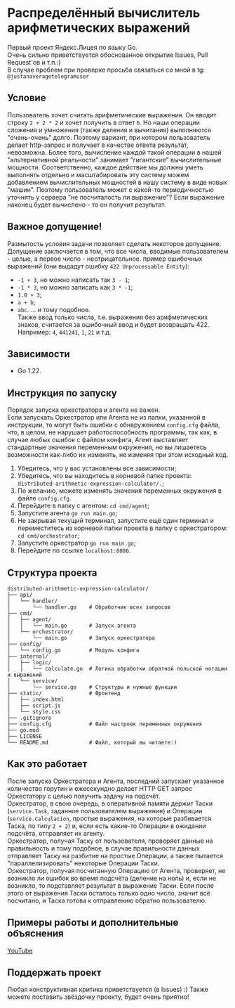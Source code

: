 # Распределённый вычислитель арифметических выражений
Первый проект Яндекс.Лицея по языку Go.<br>
Очень сильно приветствуется обоснованное открытие Issues, Pull Request'ов и т.п.:)<br>
В случае проблем при проверке просьба связаться со мной в tg: `@justanaveragetelegramuser`
## Условие
Пользователь хочет считать арифметические выражения. Он вводит строку `2 + 2 * 2` и хочет получить в ответ `6`. Но наши операции сложения и умножения (также деления и вычитания) выполняются "очень-очень" долго. Поэтому вариант, при котором пользователь делает http-запрос и получает в качестве ответа результат, невозможна. Более того, вычисление каждой такой операции в нашей "альтернативной реальности" занимает "гигантские" вычислительные мощности. Соответственно, каждое действие мы должны уметь выполнять отдельно и масштабировать эту систему можем добавлением вычислительных мощностей в нашу систему в виде новых "машин". Поэтому пользователь может с какой-то периодичностью уточнять у сервера "не посчиталость ли выражение"? Если выражение наконец будет вычислено - то он получит результат.<br>
## Важное допущение!
Размытость условия задачи позволяет сделать некоторое допущение. Допущение заключается в том, что все числа, вводимые пользователем - целые, а первое число - неотрицательное. пример ошибочных выражений (они выдадут ошибку `422 Unprocessable Entity`):
- `-1 + 3`, но можно написать так `3 - 1`;
- `-1 * 3`, но можно записать как `3 * -1`;
- `1.0 + 3`;
- `a + b`;
- `abc`.
... и тому подобное.<br>
Также ввод только числа, т.е. выражения без арифметических знаков, считается за ошибочный ввод и будет возвращать 422. Например: `4`, `441241`, `1`, `21` и т.д.
## Зависимости
- Go 1.22.

## Инструкция по запуску
Порядок запуска оркестратора и агента не важен.<br>
Если запускать Оркестратор или Агента не из папки, указанной в инструкции, то могут быть ошибки с обнаружением `config.cfg` файла, что, в целом, не нарушает работоспособность программы, так как, в случае любых ошибок с файлом конфига, Агент выставляет стандартные значения переменным окружения, но вы лишаетесь возможности как-либо их изменять, не изменяя при этом исходный код.
1. Убедитесь, что у вас установлены все зависимости;
2. Убедитесь, что вы находитесь в корневой папке проекта: `distributed-arithmetic-expression-calculator/.`;
3. По желанию, можете изменять значения переменных окружения в файле `config.cfg`.
4. Перейдите в папку с агентом: `cd cmd/agent`;
5. Запустите агента `go run main.go`;
6. Не закрывая текущий терминал, запустите ещё один терминал и переместитесь из корневой папки проекта в папку с оркестратором: `cd cmd/orchestrator`;
7. Запустите оркестратор `go run main.go`;
8. Перейдите по ссылке `localhost:8080`.
## Структура проекта
```
distributed-arithmetic-expression-calculator/
├── api/
│   └── handler/
│       └── handler.go    # Обработчик всех запросов
├── cmd/
│   ├── agent/
│   │   └── main.go       # Запуск агента
│   └── orchestrator/
│       └── main.go       # Запуск оркестратора
├── config/
│   └── config.go         # Модуль конфига
├── internal/
│   ├── logic/
│   │   └── calculate.go  # Логика обработки обратной польской нотации и выражений 
│   └── service/
│       └── service.go    # Структуры и нужные функции
├── static/               # Фронтенд
│   ├── index.html
│   ├── script.js
│   └── style.css
├── .gitignore
├── config.cfg            # Файл настроек переменных окружения
├── go.mod
├── LICENSE
└── README.md             # Файл, который вы читаете:)
```
## Как это работает
После запуска Оркестратора и Агента, последний запускает указанное количество горутин и ежесекундно делает HTTP GET запрос Оркестатору с целью получить задачу на подсчёт.<br>
Оркестратор, в свою очередь, в оперативной памяти держит Таски (`service.Task`, заданное пользователем выражение) и Операции (`service.Calculation`, простые выражения, на которые разбивается Таска, по типу `2 + 2`) и, если есть какие-то Операции в ожидании подсчёта, отправляет их агенту.<br>
Оркестратор, получая Таску от пользователя, проверяет данные на правильность и тому подобное, в случае правильности данных отправляет Таску на разбитие на простые Операции, а также пытается "параллелизировать" некоторые Операции Таски.<br>
Оркестратор, получая посчитанную Операцию от Агента, проверяет, не возникло ли ошибок во время подсчёта (деление на ноль) и, если не возникло, то подставляет результат в выражение Таски. Если после этого от выражения Таски осталось только одно число, значит всё посчитано, и Таска готова к отправлению обратно пользователю. 
## Примеры работы и дополнительные объяснения
[YouTube](https://youtu.be/8jC7w33JU3E?si=XufMQHdRKUIaNzkG)
## Поддержать проект
Любая конструктивная критика приветствуется (в Issues) :)
Также можете поставить звёздочку проекту, будет очень приятно!

